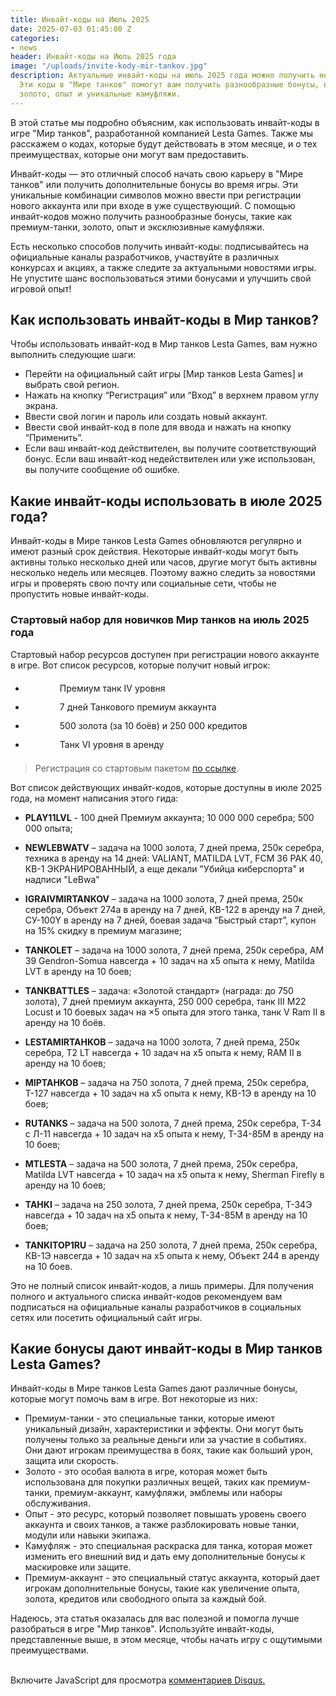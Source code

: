 ```yaml
---
title: Инвайт-коды на Июль 2025
date: 2025-07-03 01:45:00 Z
categories:
- news
header: Инвайт-коды на Июль 2025 года
image: "/uploads/invite-kody-mir-tankov.jpg"
description: Актуальные инвайт-коды на июль 2025 года можно получить несколькими способами.
  Эти коды в "Мире танков" помогут вам получить разнообразные бонусы, включая премиум-танки,
  золото, опыт и уникальные камуфляжи.
---
```


В этой статье мы подробно объясним, как использовать инвайт-коды в игре "Мир танков", разработанной компанией Lesta Games. Также мы расскажем о кодах, которые будут действовать в этом месяце, и о тех преимуществах, которые они могут вам предоставить.

Инвайт-коды — это отличный способ начать свою карьеру в "Мире танков" или получить дополнительные бонусы во время игры. Эти уникальные комбинации символов можно ввести при регистрации нового аккаунта или при входе в уже существующий. С помощью инвайт-кодов можно получить разнообразные бонусы, такие как премиум-танки, золото, опыт и эксклюзивные камуфляжи.

Есть несколько способов получить инвайт-коды: подписывайтесь на официальные каналы разработчиков, участвуйте в различных конкурсах и акциях, а также следите за актуальными новостями игры. Не упустите шанс воспользоваться этими бонусами и улучшить свой игровой опыт!

## Как использовать инвайт-коды в Мир танков?

Чтобы использовать инвайт-код в Мир танков Lesta Games, вам нужно выполнить следующие шаги:

* Перейти на официальный сайт игры [Мир танков Lesta Games] и выбрать свой регион.
* Нажать на кнопку “Регистрация” или “Вход” в верхнем правом углу экрана.
* Ввести свой логин и пароль или создать новый аккаунт.
* Ввести свой инвайт-код в поле для ввода и нажать на кнопку “Применить”.
* Если ваш инвайт-код действителен, вы получите соответствующий бонус. Если ваш инвайт-код недействителен или уже использован, вы получите сообщение об ошибке.

## Какие инвайт-коды использовать в июле 2025 года?

Инвайт-коды в Мире танков Lesta Games обновляются регулярно и имеют разный срок действия. Некоторые инвайт-коды могут быть активны только несколько дней или часов, другие могут быть активны несколько недель или месяцев. Поэтому важно следить за новостями игры и проверять свою почту или социальные сети, чтобы не пропустить новые инвайт-коды.

### Стартовый набор для новичков Мир танков на июль 2025 года

Стартовый набор ресурсов доступен при регистрации нового аккаунте в игре. Вот список ресурсов, которые получит новый игрок:

<ul>
<li style="background-image: url('https://lms-runet-cdn.lesta.ru/LESTA-BONUS-RUTANKS-MTPUB-3048/eb4ff1458d6c79c06a029669a1dfa53f_1696511859.png'); line-height: 30px; background-size: 45px; background-repeat: no-repeat; padding-left: 55px;">Премиум танк IV уровня</li>
<li style="background-image: url('https://lms-runet-cdn.lesta.ru/LESTA-BONUS-RUTANKS-MTPUB-3048/bcb6896143fbf9c9fae7c83ce11656a1_1696510346.png'); line-height: 30px; background-size: 45px; background-repeat: no-repeat; padding-left: 55px;">7 дней Танкового премиум аккаунта</li>
<li style="background-image: url('https://lms-runet-cdn.lesta.ru/LESTA-BONUS-RUTANKS-MTPUB-3048/baaed6a92f3114fd48c9453b20a7b15f_1696510397.png'); line-height: 30px; background-size: 45px; background-repeat: no-repeat; padding-left: 55px;">500 золота (за 10 боёв) и 250 000 кредитов</li>
<li style="background-image: url('https://lms-runet-cdn.lesta.ru/LESTA-BONUS-RUTANKS-MTPUB-3048/b6b68a614910f996b517e97b1406f197_1696510559.png'); line-height: 30px; background-size: 45px; background-repeat: no-repeat; padding-left: 55px;">Танк VI уровня в аренду</li>
</ul>

> Регистрация со стартовым пакетом <a href="https://play.tanki.su/1696508987/" rel="nofollow" target="_blank">по ссылке</a>.

Вот список действующих инвайт-кодов, которые доступны в июле 2025 года, на момент написания этого гида:

* **PLAY11LVL** - 100 дней Премиум аккаунта; 10 000 000 серебра; 500 000 опыта;

* **NEWLEBWATV** – задача на 1000 золота, 7 дней према, 250к серебра, техника в аренду на 14 дней: VALIANT, MATILDA LVT, FCM 36 PAK 40, КВ-1 ЭКРАНИРОВАННЫЙ, а еще декали "Убийца киберспорта" и надписи "LeBwa"

* **IGRAIVMIRTANKOV** – задача на 1000 золота, 7 дней према, 250к серебра, Объект 274а в аренду на 7 дней, КВ-122 в аренду на 7 дней, СУ-100Y в аренду на 7 дней, боевая задача “Быстрый старт”, купон на 15% скидку в премиум магазине;

* **TANKOLET** – задача на 1000 золота, 7 дней према, 250к серебра, AM 39 Gendron-Somua навсегда + 10 задач на х5 опыта к нему, Matilda LVT в аренду на 10 боев;

* **TANKBATTLES** – задача: «Золотой стандарт» (награда: до 750 золота), 7 дней премиум аккаунта, 250 000 серебра, танк III M22 Locust и 10 боевых задач на ×5 опыта для этого танка, танк V Ram II в аренду на 10 боёв.

* **LESTAMIRTAHKOB** – задача на 1000 золота, 7 дней према, 250к серебра, T2 LT навсегда + 10 задач на х5 опыта к нему, RAM II в аренду на 10 боев;

* **MIPTAHKOB** – задача на 750 золота, 7 дней према, 250к серебра, Т-127 навсегда + 10 задач на х5 опыта к нему, КВ-1Э в аренду на 10 боев;

* **RUTANKS** – задача на 500 золота, 7 дней према, 250к серебра, Т-34 с Л-11 навсегда + 10 задач на х5 опыта к нему, Т-34-85М в аренду на 10 боев;

* **MTLESTA** – задача на 500 золота, 7 дней према, 250к серебра, Matilda LVT навсегда + 10 задач на х5 опыта к нему, Sherman Firefly в аренду на 10 боев;

* **TAHKI** – задача на 250 золота, 7 дней према, 250к серебра, Т-34Э навсегда + 10 задач на х5 опыта к нему, Т-34-85М в аренду на 10 боев;

* **TANKITOP1RU** – задача на 250 золота, 7 дней према, 250к серебра, КВ-1Э навсегда + 10 задач на х5 опыта к нему, Объект 244 в аренду на 10 боев.

Это не полный список инвайт-кодов, а лишь примеры. Для получения полного и актуального списка инвайт-кодов рекомендуем вам подписаться на официальные каналы разработчиков в социальных сетях или посетить официальный сайт игры.

## Какие бонусы дают инвайт-коды в Мир танков Lesta Games?

Инвайт-коды в Мире танков Lesta Games дают различные бонусы, которые могут помочь вам в игре. Вот некоторые из них:

* Премиум-танки - это специальные танки, которые имеют уникальный дизайн, характеристики и эффекты. Они могут быть получены только за реальные деньги или за участие в событиях. Они дают игрокам преимущества в боях, такие как больший урон, защита или скорость.
* Золото - это особая валюта в игре, которая может быть использована для покупки различных вещей, таких как премиум-танки, премиум-аккаунт, камуфляжи, эмблемы или наборы обслуживания.
* Опыт - это ресурс, который позволяет повышать уровень своего аккаунта и своих танков, а также разблокировать новые танки, модули или навыки экипажа.
* Камуфляж - это специальная раскраска для танка, которая может изменить его внешний вид и дать ему дополнительные бонусы к маскировке или защите.
* Премиум-аккаунт - это специальный статус аккаунта, который дает игрокам дополнительные бонусы, такие как увеличение опыта, золота, кредитов или свободного опыта за каждый бой.

Надеюсь, эта статья оказалась для вас полезной и помогла лучше разобраться в игре "Мир танков". Используйте инвайт-коды, представленные выше, в этом месяце, чтобы начать игру с ощутимыми преимуществами.
<br><br>
<div id="disqus_thread"></div>
<script>

    var disqus_config = function () {
    this.page.url = playtanks.ru/invait-kody-mir-tankov;  // Replace PAGE_URL with your page's canonical URL variable
    this.page.identifier = invait-kody-mir-tankov; // Replace PAGE_IDENTIFIER with your page's unique identifier variable
    };

    (function() { // DON'T EDIT BELOW THIS LINE
    var d = document, s = d.createElement('script');
    s.src = 'https://playtanks-ru.disqus.com/embed.js';
    s.setAttribute('data-timestamp', +new Date());
    (d.head || d.body).appendChild(s);
    })();
</script>
<noscript>Включите JavaScript для просмотра <a href="https://disqus.com/?ref_noscript">комментариев Disqus.</a></noscript>
